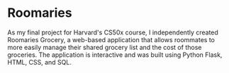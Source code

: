 # Roomaries

As my final project for Harvard's CS50x course, I independently created Roomaries Grocery, a web-based application that allows roommates to more easily manage their shared grocery list and the cost of those groceries. The application is interactive and was built using Python Flask, HTML, CSS, and SQL.

